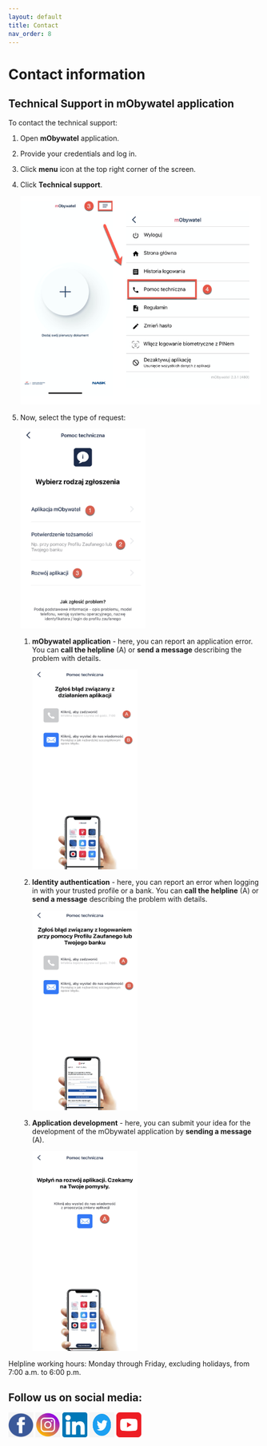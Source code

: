 ```yaml
---
layout: default
title: Contact
nav_order: 8
---
```


Contact information
===

## Technical Support in mObywatel application

To contact the technical support:

1. Open **mObywatel** application. 
2. Provide your credentials and log in. 
3. Click **menu** icon at the top right corner of the screen. 
4. Click **Technical support**. 

   <img src="./assets/images/technical.png" width="500">

5. Now, select the type of request:

    <img src="assets/images/requesttype.jpg" width="250" height="400">

   1. **mObywatel application** - here, you can report an application error. You can **call the helpline** (A) or **send a message** describing the problem with details.

         <img src="assets/images/aperror.jpg" width="210" height="400">

   2. **Identity authentication** - here, you can report an error when logging in with your trusted profile or a bank. You can **call the helpline** (A) or **send a message** describing the problem with details.

       <img src="assets/images/errortp.jpg" width="210" height="400">

   3. **Application development** - here, you can submit your idea for the development of the mObywatel application by **sending a message** (A).

       <img src="assets/images/rozwoj.jpg" width="210" height="400">

 

Helpline working hours: Monday through Friday, excluding holidays, from 7:00 a.m. to 6:00 p.m.



## Follow us on social media:

[<img src="./assets/images/facebook.png" width="50" height="50">](https://www.facebook.com/CyfryzacjaKPRM "Redirect to Facebook")   [<img src="./assets/images/instagram.png" width="50" height="50">](https://www.instagram.com/mc_gov_pl/?hl=pl "Redirect to Instagram") [<img src="./assets/images/linkedin.png" width="50" height="50">](https://www.linkedin.com/company/ministerstwo-cyfryzacji/?originalSubdomain=pl "Redirect to LinkedIn") [<img src="./assets/images/twitter.jpeg" width="50" height="50">](https://twitter.com/mc_gov_pl "Redirect to Twitter") [<img src="./assets/images/youtube.png" width="50" height="50">](https://www.youtube.com/channel/UCDDeiw-RUfbe_aW12lI12eQ "Redirect to YouTube")
